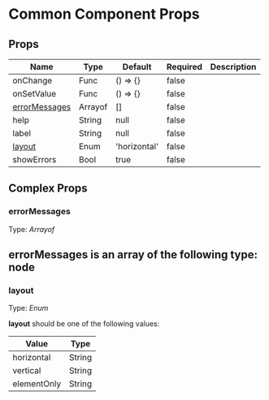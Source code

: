 # Common Component Props

## Props
| Name                                             | Type    | Default      | Required | Description |
| ------------------------------------------------ | ------- | ------------ | -------- | ----------- |
| onChange                                         | Func    | () => {}     | false    |             |
| onSetValue                                       | Func    | () => {}     | false    |             |
| [errorMessages](#markdown-header-error-messages) | Arrayof | []           | false    |             |
| help                                             | String  | null         | false    |             |
| label                                            | String  | null         | false    |             |
| [layout](#markdown-header-layout)                | Enum    | 'horizontal' | false    |             |
| showErrors                                       | Bool    | true         | false    |             |

## Complex Props

### errorMessages
Type: _Arrayof_

**errorMessages** is an array of the following type:
node
--------------------------------------------------------------------------------

### layout
Type: _Enum_

**layout** should be one of the following values:

| Value       | Type   |
| ----------- | ------ |
| horizontal  | String |
| vertical    | String |
| elementOnly | String |
